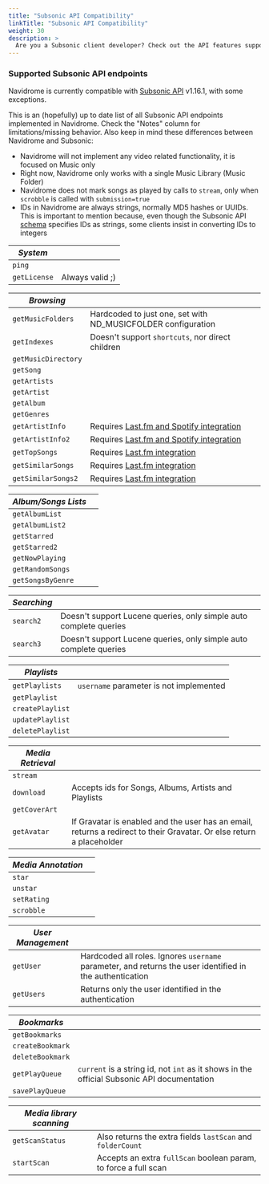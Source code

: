 ```yaml
---
title: "Subsonic API Compatibility"
linkTitle: "Subsonic API Compatibility"
weight: 30
description: >
  Are you a Subsonic client developer? Check out the API features supported by Navidrome
---
```


###  Supported Subsonic API endpoints

Navidrome is currently compatible with [Subsonic API](http://www.subsonic.org/pages/api.jsp) 
v1.16.1, with some exceptions.

This is an (hopefully) up to date list of all Subsonic API endpoints implemented in Navidrome. 
Check the "Notes" column for limitations/missing behavior. Also keep in mind these differences 
between Navidrome and Subsonic:
* Navidrome will not implement any video related functionality, it is focused on Music only
* Right now, Navidrome only works with a single Music Library (Music Folder)
* Navidrome does not mark songs as played by calls to `stream`, only when 
 `scrobble` is called with `submission=true`
* IDs in Navidrome are always strings, normally MD5 hashes or UUIDs. This is important to 
  mention because, even though the Subsonic API 
  [schema](http://www.subsonic.org/pages/inc/api/schema/subsonic-rest-api-1.16.1.xsd) 
  specifies IDs as strings, some clients insist in converting IDs to integers



| _System_               ||
|------------------------|-|
| `ping`                 | |
| `getLicense`           | Always valid ;) |    

| _Browsing_             ||
|------------------------|-|
| `getMusicFolders`      | Hardcoded to just one, set with ND_MUSICFOLDER configuration |
| `getIndexes`           | Doesn't support `shortcuts`, nor direct children |
| `getMusicDirectory`    | |
| `getSong`              | |
| `getArtists`           | |
| `getArtist`            | |
| `getAlbum`             | |
| `getGenres`            | |
| `getArtistInfo`        | Requires [Last.fm and Spotify integration](/docs/usage/external-integrations/) |
| `getArtistInfo2`       | Requires [Last.fm and Spotify integration](/docs/usage/external-integrations/) |
| `getTopSongs`          | Requires [Last.fm integration](/docs/usage/external-integrations/) |
| `getSimilarSongs`      | Requires [Last.fm integration](/docs/usage/external-integrations/) |
| `getSimilarSongs2`     | Requires [Last.fm integration](/docs/usage/external-integrations/) |

| _Album/Songs Lists_    ||
|------------------------|-|
| `getAlbumList`         | |
| `getAlbumList2`        | |
| `getStarred`           | |
| `getStarred2`          | |
| `getNowPlaying`        | |
| `getRandomSongs`       | |
| `getSongsByGenre`      | |

| _Searching_            ||
|------------------------|-|
| `search2`              | Doesn't support Lucene queries, only simple auto complete queries |
| `search3`              | Doesn't support Lucene queries, only simple auto complete queries |

| _Playlists_            ||
|------------------------|-|
| `getPlaylists`         | `username` parameter is not implemented |
| `getPlaylist`          | |
| `createPlaylist`       | |
| `updatePlaylist`       | |
| `deletePlaylist`       | |

| _Media Retrieval_      ||
|------------------------|-------|
| `stream`               | |
| `download`             | Accepts ids for Songs, Albums, Artists and Playlists|
| `getCoverArt`          | |
| `getAvatar`            | If Gravatar is enabled and the user has an email, returns a redirect to their Gravatar. Or else return a placeholder |

| _Media Annotation_     ||
|------------------------|-|
| `star`                 | |
| `unstar`               | |
| `setRating`            | |
| `scrobble`             | |

| _User Management_      ||
|------------------------|-|
| `getUser`              | Hardcoded all roles. Ignores `username` parameter, and returns the user identified in the authentication |
| `getUsers`             | Returns only the user identified in the authentication |

| _Bookmarks_            ||
|------------------------|-|
| `getBookmarks`         | |
| `createBookmark`       | |
| `deleteBookmark`       | |
| `getPlayQueue`         | `current` is a string id, not `int` as it shows in the official Subsonic API documentation |
| `savePlayQueue`        | |

| _Media library scanning_ ||
|------------------------|-|
| `getScanStatus`        | Also returns the extra fields `lastScan` and `folderCount` |
| `startScan`            | Accepts an extra `fullScan` boolean param, to force a full scan |
